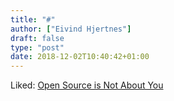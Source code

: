 ```yaml
---
title: "#"
author: ["Eivind Hjertnes"]
draft: false
type: "post"
date: 2018-12-02T10:40:42+01:00
---
```


Liked:
[Open
Source is Not About You](https://gist.github.com/richhickey/1563cddea1002958f96e7ba9519972d9)
